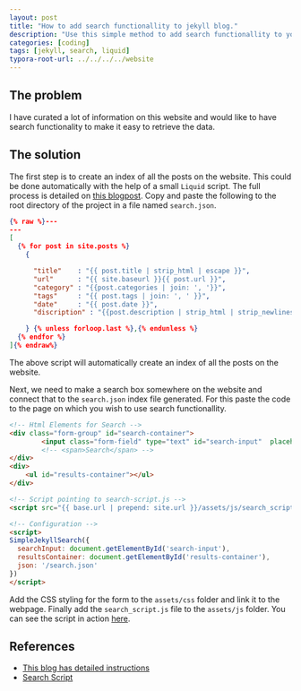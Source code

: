 ```yaml
---
layout: post
title: "How to add search functionallity to jekyll blog."
description: "Use this simple method to add search functionallity to your jekyll blog."
categories: [coding]
tags: [jekyll, search, liquid]
typora-root-url: ../../../../website
---
```


## The problem

I have curated a lot of information on this website and would like to have search functionality to make it easy to retrieve the data.

## The solution

The first step is to create an index of all the posts on the website. This could be done automatically with the help of a small `Liquid` script. The full process is detailed on [this blogpost](https://blog.webjeda.com/instant-jekyll-search/). Copy and paste the following to the root directory of the project in a file named `search.json`.

```json
{% raw %}---
---
[
  {% for post in site.posts %}
    {

      "title"    : "{{ post.title | strip_html | escape }}",
      "url"      : "{{ site.baseurl }}{{ post.url }}",
      "category" : "{{post.categories | join: ', '}}",
      "tags"     : "{{ post.tags | join: ', ' }}",
      "date"     : "{{ post.date }}",
      "discription" : "{{post.description | strip_html | strip_newlines | escape }}"

    } {% unless forloop.last %},{% endunless %}
  {% endfor %}
]{% endraw%}
```

The above script will automatically create an index of all the posts on the website.

Next, we need to make a search box somewhere on the website and connect that to the `search.json` index file generated. For this paste the code to the page on which you wish to use search functionallity.

```html
<!-- Html Elements for Search -->
<div class="form-group" id="search-container">
        <input class="form-field" type="text" id="search-input"  placeholder="Search">
        <!-- <span>Search</span> -->
</div>
<div>
    <ul id="results-container"></ul>
</div>

<!-- Script pointing to search-script.js -->
<script src="{{ base.url | prepend: site.url }}/assets/js/search_script.js" type="text/javascript"></script>

<!-- Configuration -->
<script>
SimpleJekyllSearch({
  searchInput: document.getElementById('search-input'),
  resultsContainer: document.getElementById('results-container'),
  json: '/search.json'
})
</script>
```

Add the CSS styling for the form to the `assets/css` folder and link it to the webpage. Finally add the `search_script.js` file to the `assets/js` folder. You can see the script in action [here](https://abhigupta.io/tags).

## References

- [This blog has detailed instructions](https://blog.webjeda.com/instant-jekyll-search/)
- [Search Script](https://raw.githubusercontent.com/christian-fei/Simple-Jekyll-Search/master/dest/simple-jekyll-search.min.js)
